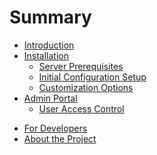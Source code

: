 # Summary

* [Introduction](Introduction.md)
* [Installation](ch1/installation.md)
   <!-- * [Retrieving source from Github Repository](ch1/retrieving_source.md) -->
   * [Server Prerequisites](ch1/server_prereqs.md)
   * [Initial Configuration Setup](ch1/initial_config.md)
       <!-- * [Application Setup](ch1/app_setup.md) -->
   * [Customization Options](ch1/customization.md)
* [Admin Portal](ch2/admin.md)
   * [User Access Control](ch2/user_access_control.md)
<!-- * [Help Desk Portal](ch3/getting_started.md) -->
   <!-- * [The User Interface](ch2/the_user_interface.md) -->
   <!-- * [Jump Start Guide for Server Administrator](ch2/super_admin.md) -->
   <!-- * [Jump Start Guide for Help Desk Staff](ch2/hd_staff.md) -->
   <!-- * [Jump Start Guide for Regular Users](ch2/regular.md) -->
<!-- * [End-User Self-Service Portal](ch8/enduser_portal.md) -->
<!-- * [Managing Service Records](ch4/managing_service_records.md) -->
   <!-- * [The Generic SR Template](ch4/the_generic_sr_template.md) -->
   <!-- * [Creating Custom Templates](ch4/creating_custom_templates.md) -->
<!-- * [NOC Change Notifications](ch5/noc_change_notifications.md) -->
<!-- * [Communication / Mailbox](ch6/mailbox.md) -->
<!-- * [End-User Manager](ch7/enduser_manager.md) -->
* [For Developers](ch4/modules.md)
* [About the Project](about_the_project.md)
